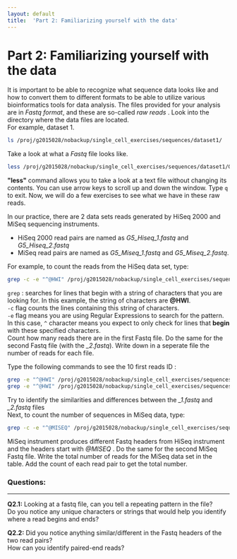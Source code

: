 ```yaml
---
layout: default
title:  'Part 2: Familiarizing yourself with the data'
---
```


# Part 2: Familiarizing yourself with the data

It is important to be able to recognize what sequence data looks like and how to convert them to different formats to be able to utilize various bioinformatics tools for data analysis. 
The files provided for your analysis are in _Fastq format_, and these are so-called _raw reads_&nbsp;. 
Look into the directory where the data files are located.  
For example, dataset 1.

```sh
ls /proj/g2015028/nobackup/single_cell_exercises/sequences/dataset1/
```

Take a look at what a _Fastq_ file looks like.

```sh
less /proj/g2015028/nobackup/single_cell_exercises/sequences/dataset1/G5_Hiseq_1.fastq
```

**"less"** command allows you to take a look at a text file without changing its contents. 
You can use arrow keys to scroll up and down the window. Type ```q``` to exit. 
Now, we will do a few exercises to see what we have in these raw reads. 
<!--- Illumina produces paired-end reads that always come in pairs and have the same number of reads in each pair. -->
In our practice, there are 2 data sets reads generated by HiSeq 2000 and MiSeq sequencing instruments. 

* HiSeq 2000 read pairs are named as *G5_Hiseq_1.fastq* and *G5_Hiseq_2.fastq*  
* MiSeq read pairs are named as *G5_Miseq_1.fastq* and *G5_Miseq_2.fastq*.  

For example, to count the reads from the HiSeq data set, type:

```sh
grep -c -e "^@HWI" /proj/g2015028/nobackup/single_cell_exercises/sequences/dataset1/G5_Hiseq_1.fastq
```

```grep``` : searches for lines that begin with a string of characters that you are looking for. In this example, the string of characters are __@HWI__.  
```-c``` flag counts the lines containing this string of characters.  
```-e``` flag means you are using Regular Expressions to search for the pattern.  
In this case, ```^``` character means you expect to only check for lines that __begin__ with these specified characters.  
Count how many reads there are in the first Fastq file. Do the same for the second Fastq file (with the *_2.fastq*). 
Write down in a seperate file the number of reads for each file.  

<!--- Can you notice any differences in the read pair file?  -->
Type the following commands to see the 10 first reads ID :

```sh
grep -e "^@HWI" /proj/g2015028/nobackup/single_cell_exercises/sequences/dataset1/G5_Hiseq_1.fastq | head
grep -e "^@HWI" /proj/g2015028/nobackup/single_cell_exercises/sequences/dataset1/G5_Hiseq_2.fastq | head
```

Try to identify the similarities and differences between the *_1.fastq* and *_2.fastq* files  
Next, to count the number of sequences in MiSeq data, type:

```sh
grep -c -e "^@MISEQ" /proj/g2015028/nobackup/single_cell_exercises/sequences/dataset2/G5_Miseq_1.fastq
```

MiSeq instrument produces different Fastq headers from HiSeq instrument and the headers start with _@MISEQ_ . 
Do the same for the second MiSeq Fastq file. Write the total number of reads for the MiSeq data set in the table. 
Add the count of each read pair to get the total number.

### Questions:
---

__Q2.1:__ Looking at a fastq file, can you tell a repeating pattern in the file?  
Do you notice any unique characters or strings that would help you identify where a read begins and ends?  

__Q2.2:__ Did you notice anything similar/different in the Fastq headers of the two read pairs?   
How can you identify paired-end reads?  



<!---

__Q2.3:__ (BONUS) Did you see where the actual DNA sequences are? Can you count how long the DNA sequences are?  
A quick example command to count the length of a DNA sequence:

```sh
echo "ACGTACGT" | awk '{print length($1)}'
head -n4  /proj/g2015028/nobackup/single_cell_exercises/sequences/dataset2/G5_Miseq_1.fastq | sed -n 2p | awk '{print length($1)}'
```

-->